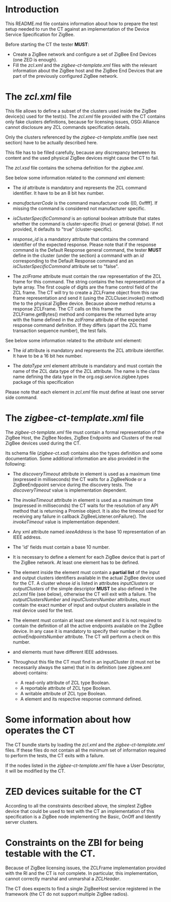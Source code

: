# Introduction 

This README.md file contains information about how to 
prepare the test setup needed to run the CT against an implementation
of the Device Service Specification for ZigBee.

Before starting the CT the tester **MUST**:
 * Create a ZigBee network and configure a set of ZigBee End Devices 
   (one ZED is enough).
 * Fill the *zcl.xml* and the *zigbee-ct-template.xml* files with the relevant 
   information about the ZigBee host and the ZigBee End Devices 
   that are part of the previously configured ZigBee network.
	  
# The *zcl.xml* file

This file allows to define a subset of the clusters used inside the ZigBee device(s) 
used for the test(s). The *zcl.xml* file provided with the CT contains only 
fake clusters definitions, because for licensing issues, OSGi Alliance 
cannot disclosure any ZCL commands specification details.
 
Only the clusters referenced by the *zigbee-ct-template.xml*file (see next section) 
have to be actually described here.

This file has to be filled carefully, because any discrepancy between 
its content and the used physical ZigBee devices might cause the CT to fail. 

The *zcl.xsd* file contains the schema definition for the *zigbee.xml*.

See below some information related to the *command* xml element:

* The *id* attribute is mandatory and represents the ZCL command identifier. 
  It have to be an 8 bit hex number.

* *manufacturerCode* is the command manufacturer code ([0, 0xffff]. If missing the
   command is considered not manufacturer specific. 
 
* *isClusterSpecificCommand* is an optional boolean attribute that states 
  whether the command is cluster-specific (*true*) or general (*false*). 
  If not provided, it defaults to "true" (cluster-specific).
  
* *response_id* is a mandatory attribute that contains the command identifier 
  of the expected response. Please note that if the response command is the 
  Default Response general command, the tester **MUST** define in the
  cluster (under the *<client>* section) a command with an *id* corresponding to the Default Response
  command and an *isClusterSpecificCommand* attribute set to "false".

* The *zclFrame* attribute must contain the raw representation of the ZCL frame for this command.
  The string contains the hex representation of a byte array. The first couple of digits are
  the frame control field of the ZCL frame. The CT will try to 
  create a ZCLFrame object from this raw frame representation and send it 
  (using the ZCLCluser.invoke() method) the to the physical ZigBee device.
  Because above method returns a response ZCLFrame. The CT calls on this frame 
  the ZCLFrame.getBytes() method and compares the returned byte array with the 
  frame defined in the *zclFrame* attribute of the expected response 
  command definition. If they differs (apart the ZCL frame transaction sequence number),
  the test fails.
  
See below some information related to the *attribute* xml element:

* The *id* attribute is mandatory and represents the ZCL attribute identifier. 
  It have to be a 16 bit hex number.
  
* The *dataType* xml element attribute is mandatory and must contain the name of the ZCL
  data type of the ZCL attribute. The name is the class name defining the data type 
  in the org.osgi.service.zigbee.types package of this specification 
  
Please note that each <cluster> element in *zcl.xml* file must define at least 
one server side command.

# The *zigbee-ct-template.xml* file

The *zigbee-ct-template.xml* file must contain a formal representation of
the ZigBee Host, the ZigBee Nodes, ZigBee Endpoints and Clusters of
the real ZigBee devices used during the CT.

Its schema file (*zigbee-ct.xsd*) contains also the types definition and 
some documentation. Some additional information are also provided in the following:

* The *discoveryTimeout* attribute in *<host>* element is used as a maximum time 
  (expressed in milliseconds) the CT waits for a ZigBeeNode or a 
  ZigBeeEndppoint service during the discovery tests. The *discoveryTimeout* 
  value is implementation dependent.
  
* The *invokeTimeout* attribute in *<host>* element is used as a maximum time 
  (expressed in milliseconds) the CT waits for the resolution of any API method
  that is returning a Promise object. It is also the timeout used for receiving any
  failure in callback ZigBeeListener.onFailure(). The *invokeTimeout* value is 
  implementation dependent.
  
* Any xml attribute named *ieeeAddress* is the base 10 representation of an
  IEEE address.
  
* The 'id' fields must contain a base 10 number.
  
* It is necessary to define a *<node>* element for each ZigBee device that 
  is part of the ZigBee network. At least one *<node>* element has to be defined.

* The *<simpleDescriptor>* element inside the *<node>* element must 
  contain a **partial list** of the input and output clusters identifiers 
  available in the actual ZigBee device used for the CT. 
  A cluster whose *id* is listed in attributes *inputClusters* or *outputClusters* 
  of the simple descriptor **MUST** be also defined in the *zcl.xml* file (see below), 
  otherwise the CT will exit with a failure.
  The *outputClustersNumber* and *inputClustersNumber* attributes, must
  contain the exact number of input and output clusters available in the real
  device used for the test.
	  
* The *<endpoints>* element must contain at least one *<endpoint>* element and it is not
  required to contain the definition of all the active endpoints available on
  the ZigBee device. In any case it is mandatory to specify their number in
  the *activeEndpointsNumber* attribute. The CT will perform a check on this number.
  
* *<node>* and *<host>* elements must have different IEEE addresses.

* Throughout this file the CT must find in an inputCluster (it must not be 
  necessarily always the same) that in its definition (see zigbee.xml above) 
  contains:
  
  * A read-only attribute of ZCL type Boolean.
  * A reportable attribute of ZCL type Boolean.
  * A writable attribute of ZCL type Boolean.
  * A *<command>* element and its respective response command defined.

# Some information about how operates the CT

The CT bundle starts by loading the *zcl.xml* and the *zigbee-ct-template.xml* 
files. If these files do not contain all the minimum set of information 
required to perform the tests, the CT exits with a failure.
  
If the nodes listed in the *zigbee-ct-template.xml* file have a User Descriptor, 
it will be modified by the CT.

# ZED devices suitable for the CT

According to all the constraints described above, the simplest ZigBee device 
that could be used to test with the CT an implementation of this specification 
is a ZigBee node implementing the Basic, OnOff and Identify server clusters. 

# Constraints on the ZBI for being testable with the CT.

Because of ZigBee licensing issues, the ZCLFrame implementation 
provided with the RI and the CT is not complete. In particular,
this implementation, cannot correctly marshal and unmarshal a *ZCLHeader*.

The CT does expects to find a single ZigBeeHost service registered in the
framework (the CT do not support multiple ZigBee radios).


